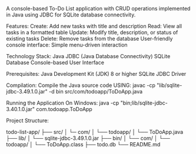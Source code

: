 A console-based To-Do List application with CRUD operations implemented in Java using JDBC for SQLite database connectivity.

Features:
Create: Add new tasks with title and description
Read: View all tasks in a formatted table
Update: Modify title, description, or status of existing tasks
Delete: Remove tasks from the database
User-friendly console interface: Simple menu-driven interaction

Technology Stack:
Java
JDBC (Java Database Connectivity)
SQLite Database
Console-based User Interface

Prerequisites:
Java Development Kit (JDK) 8 or higher
SQLite JDBC Driver

Compilation:
Compile the Java source code USING: javac -cp "lib/sqlite-jdbc-3.49.1.0.jar" -d bin src/com/todoapp/ToDoApp.java

Running the Application On Windows:
java -cp "bin;lib/sqlite-jdbc-3.40.1.0.jar" com.todoapp.ToDoApp

Project Structure:

todo-list-app/
├── src/
│   └─ com/
│       └── todoapp/
│           └── ToDoApp.java
├── lib/
│   └── sqlite-jdbc-3.49.1.0.jar
├── bin/
│   └── com/
│       └── todoapp/
│           └── ToDoApp.class
├── todo.db
└── README.md
